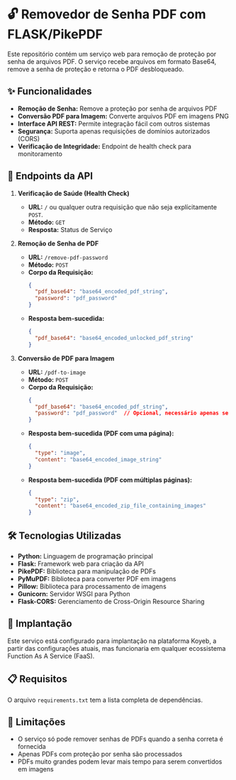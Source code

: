 # 🔓 Removedor de Senha PDF com FLASK/PikePDF

Este repositório contém um serviço web para remoção de proteção por senha de arquivos PDF. O serviço recebe arquivos em formato Base64, remove a senha de proteção e retorna o PDF desbloqueado.

## ✨ Funcionalidades

- **Remoção de Senha:** Remove a proteção por senha de arquivos PDF
- **Conversão PDF para Imagem:** Converte arquivos PDF em imagens PNG
- **Interface API REST:** Permite integração fácil com outros sistemas
- **Segurança:** Suporta apenas requisições de domínios autorizados (CORS)
- **Verificação de Integridade:** Endpoint de health check para monitoramento

## 🔌 Endpoints da API

1. **Verificação de Saúde (Health Check)**
   - **URL:** `/` ou qualquer outra requisição que não seja explícitamente `POST`.
   - **Método:** `GET`
   - **Resposta:** Status de Serviço

2. **Remoção de Senha de PDF**
   - **URL:** `/remove-pdf-password`
   - **Método:** `POST`
   - **Corpo da Requisição:**
     ```json
     {
       "pdf_base64": "base64_encoded_pdf_string",
       "password": "pdf_password"
     }
     ```
   - **Resposta bem-sucedida:**
     ```json
     {
       "pdf_base64": "base64_encoded_unlocked_pdf_string"
     }
     ```

3. **Conversão de PDF para Imagem**
   - **URL:** `/pdf-to-image`
   - **Método:** `POST`
   - **Corpo da Requisição:**
     ```json
     {
       "pdf_base64": "base64_encoded_pdf_string",
       "password": "pdf_password"  // Opcional, necessário apenas se o PDF estiver protegido
     }
     ```
   - **Resposta bem-sucedida (PDF com uma página):**
     ```json
     {
       "type": "image",
       "content": "base64_encoded_image_string"
     }
     ```
   - **Resposta bem-sucedida (PDF com múltiplas páginas):**
     ```json
     {
       "type": "zip",
       "content": "base64_encoded_zip_file_containing_images"
     }
     ```

## 🛠️ Tecnologias Utilizadas

- **Python:** Linguagem de programação principal
- **Flask:** Framework web para criação da API
- **PikePDF:** Biblioteca para manipulação de PDFs
- **PyMuPDF:** Biblioteca para converter PDF em imagens
- **Pillow:** Biblioteca para processamento de imagens
- **Gunicorn:** Servidor WSGI para Python
- **Flask-CORS:** Gerenciamento de Cross-Origin Resource Sharing

## 🚀 Implantação

Este serviço está configurado para implantação na plataforma Koyeb, a partir das configurações atuais, mas funcionaria em qualquer ecossistema Function As A Service (FaaS).

## 📋 Requisitos

O arquivo `requirements.txt` tem a lista completa de dependências.

## 🚨 Limitações

- O serviço só pode remover senhas de PDFs quando a senha correta é fornecida
- Apenas PDFs com proteção por senha são processados
- PDFs muito grandes podem levar mais tempo para serem convertidos em imagens
